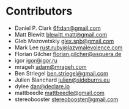 # Contributors

- Daniel P. Clark <6ftdan@gmail.com>
- Matt Blewitt <blewitt.matt@gmail.com>
- Gleb Mazovetskiy <glex.spb@gmail.com>
- Mark Lee <rust.ruby@lazymalevolence.com>
- Florian Gilcher <florian.gilcher@asquera.de>
- igor <igor@igor.ru>
- mrageh <adam@mrageh.com>
- Ben Striegel <ben.striegel@gmail.com>
- Julien Blanchard <julien@sideburns.eu>
- dylee <dan@declare.io>
- mattbeedle <mattbeedle@gmail.com>
- stereobooster <stereobooster@gmail.com>
